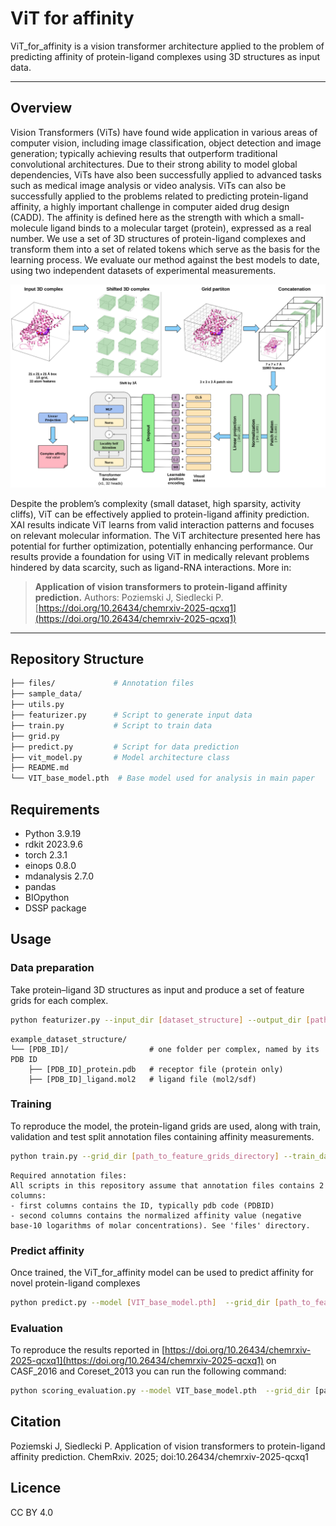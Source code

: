 # ViT for affinity

ViT_for_affinity is a vision transformer architecture applied to the problem of predicting affinity of protein-ligand complexes using 3D structures as input data.

---

## Overview

Vision Transformers (ViTs) have found wide application in various areas of computer vision, including image classification, object detection and image generation; typically achieving results that outperform traditional convolutional architectures. Due to their strong ability to model global dependencies, ViTs have also been successfully applied to advanced tasks such as medical image analysis or video analysis. 
ViTs can also be successfully applied to the problems related to predicting protein-ligand affinity, a highly important challenge in computer aided drug design (CADD). The affinity is defined here as the strength with which a small-molecule ligand binds to a molecular target (protein), expressed as a real number. 
We use a set of 3D structures of protein-ligand complexes and transform them into a set of related tokens which serve as the basis for the learning process. We evaluate our method against the best models to date, using two independent datasets of experimental measurements.

![Model Architecture](/images/ViT_arch.png)

Despite the problem’s complexity (small dataset, high sparsity, activity cliffs), ViT can be effectively applied to protein-ligand affinity prediction. XAI results indicate ViT learns from valid interaction patterns and focuses on relevant molecular information. The ViT architecture presented here has potential for further optimization, potentially enhancing performance.
Our results provide a foundation for using ViT in medically relevant problems hindered by data scarcity, such as ligand-RNA interactions. More in:

> **Application of vision transformers to protein-ligand affinity prediction.**
> Authors: Poziemski J, Siedlecki P.
> [https://doi.org/10.26434/chemrxiv-2025-qcxq1](https://doi.org/10.26434/chemrxiv-2025-qcxq1)
---

## Repository Structure

```bash
├── files/             # Annotation files
├── sample_data/  
├── utils.py         
├── featurizer.py      # Script to generate input data         
├── train.py           # Script to train data 
├── grid.py     
├── predict.py         # Script for data prediction
├── vit_model.py       # Model architecture class
├── README.md           
└── VIT_base_model.pth  # Base model used for analysis in main paper
```


## Requirements

- Python 3.9.19
- rdkit 2023.9.6
- torch 2.3.1
- einops 0.8.0
- mdanalysis 2.7.0
- pandas 
- BIOpython 
- DSSP package


## Usage

### Data preparation

Take protein–ligand 3D structures as input and produce a set of feature grids for each complex.

```bash
python featurizer.py --input_dir [dataset_structure] --output_dir [path_to_output_directory]
```

```
example_dataset_structure/
└── [PDB_ID]/                  # one folder per complex, named by its PDB ID
    ├── [PDB_ID]_protein.pdb   # receptor file (protein only)
    ├── [PDB_ID]_ligand.mol2   # ligand file (mol2/sdf)
```


### Training

To reproduce the model, the protein-ligand grids are used, along with train, validation and test split annotation files containing affinity measurements.

```bash
python train.py --grid_dir [path_to_feature_grids_directory] --train_data [train_data_annotation_file] --valid_data [validation_data_annotation_file] --casf_2016 [casf_2016_annotation_file] --coreset_2013 [coreset_2013_annotation_file] 
```

```
Required annotation files:
All scripts in this repository assume that annotation files contains 2 columns:
- first columns contains the ID, typically pdb code (PDBID)
- second columns contains the normalized affinity value (negative base-10 logarithms of molar concentrations). See 'files' directory. 
```

### Predict affinity 

Once trained, the ViT_for_affinity model can be used to predict affinity for novel protein-ligand complexes

```bash
python predict.py --model [VIT_base_model.pth]  --grid_dir [path_to_feature_grids_directory] --output_file [predictions.csv]
```

### Evaluation

To reproduce the results reported in [https://doi.org/10.26434/chemrxiv-2025-qcxq1](https://doi.org/10.26434/chemrxiv-2025-qcxq1) on CASF_2016 and Coreset_2013 you can run the following command: 
```bash
python scoring_evaluation.py --model VIT_base_model.pth  --grid_dir [path to directory with perpared grids ]  --coreset_2016  [coreset 2016 annotation file] --coreset_2013 [coreset 2013 annotation file]
```

## Citation

Poziemski J, Siedlecki P. Application of vision transformers to protein-ligand affinity prediction. ChemRxiv. 2025; doi:10.26434/chemrxiv-2025-qcxq1

## Licence

CC BY 4.0 

